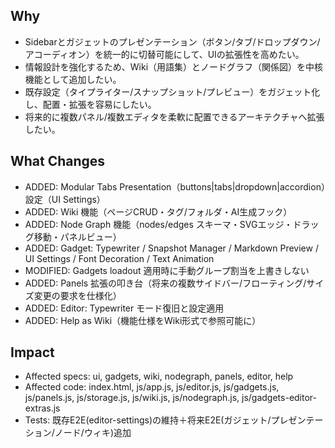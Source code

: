 ## Why
- Sidebarとガジェットのプレゼンテーション（ボタン/タブ/ドロップダウン/アコーディオン）を統一的に切替可能にして、UIの拡張性を高めたい。
- 情報設計を強化するため、Wiki（用語集）とノードグラフ（関係図）を中核機能として追加したい。
- 既存設定（タイプライター/スナップショット/プレビュー）をガジェット化し、配置・拡張を容易にしたい。
- 将来的に複数パネル/複数エディタを柔軟に配置できるアーキテクチャへ拡張したい。

## What Changes
- ADDED: Modular Tabs Presentation（buttons|tabs|dropdown|accordion）設定（UI Settings）
- ADDED: Wiki 機能（ページCRUD・タグ/フォルダ・AI生成フック）
- ADDED: Node Graph 機能（nodes/edges スキーマ・SVGエッジ・ドラッグ移動・パネルビュー）
- ADDED: Gadget: Typewriter / Snapshot Manager / Markdown Preview / UI Settings / Font Decoration / Text Animation
- MODIFIED: Gadgets loadout 適用時に手動グループ割当を上書きしない
- ADDED: Panels 拡張の叩き台（将来の複数サイドバー/フローティング/サイズ変更の要求を仕様化）
- ADDED: Editor: Typewriter モード復旧と設定適用
- ADDED: Help as Wiki（機能仕様をWiki形式で参照可能に）

## Impact
- Affected specs: ui, gadgets, wiki, nodegraph, panels, editor, help
- Affected code: index.html, js/app.js, js/editor.js, js/gadgets.js, js/panels.js, js/storage.js, js/wiki.js, js/nodegraph.js, js/gadgets-editor-extras.js
- Tests: 既存E2E(editor-settings)の維持＋将来E2E(ガジェット/プレゼンテーション/ノード/ウィキ)追加
